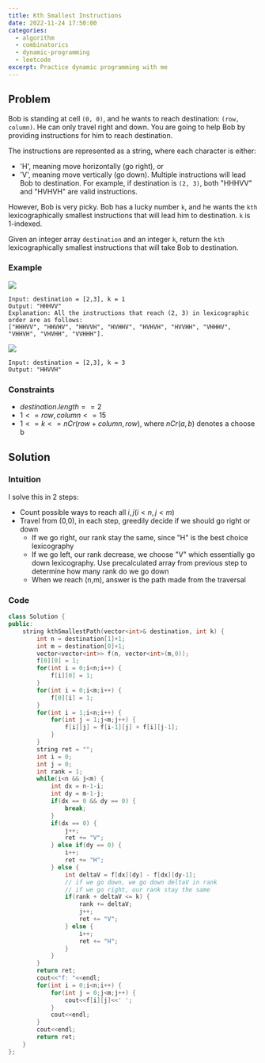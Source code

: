 ```yaml
---
title: Kth Smallest Instructions
date: 2022-11-24 17:50:00
categories:
  - algorithm
  - combinatorics
  - dynamic-programming
  - leetcode
excerpt: Practice dynamic programming with me
---
```


## Problem

Bob is standing at cell `(0, 0)`, and he wants to reach destination: `(row, column)`. He can only travel right and down. You are going to help Bob by providing instructions for him to reach destination.

The instructions are represented as a string, where each character is either:

- 'H', meaning move horizontally (go right), or
- 'V', meaning move vertically (go down).
  Multiple instructions will lead Bob to destination. For example, if destination is `(2, 3)`, both "HHHVV" and "HVHVH" are valid instructions.

However, Bob is very picky. Bob has a lucky number `k`, and he wants the `kth` lexicographically smallest instructions that will lead him to destination. `k` is 1-indexed.

Given an integer array `destination` and an integer `k`, return the `kth` lexicographically smallest instructions that will take Bob to destination.

### Example

![](https://assets.leetcode.com/uploads/2020/10/12/ex1.png)

```
Input: destination = [2,3], k = 1
Output: "HHHVV"
Explanation: All the instructions that reach (2, 3) in lexicographic order are as follows:
["HHHVV", "HHVHV", "HHVVH", "HVHHV", "HVHVH", "HVVHH", "VHHHV", "VHHVH", "VHVHH", "VVHHH"].
```

![](https://assets.leetcode.com/uploads/2020/10/12/ex3.png)

```
Input: destination = [2,3], k = 3
Output: "HHVVH"
```

### Constraints

- $destination.length == 2$
- $1 <= row, column <= 15$
- $1 <= k <= nCr(row + column, row)$, where $nCr(a, b)$ denotes a choose b

## Solution

### Intuition

I solve this in 2 steps:

- Count possible ways to reach all $i,j (i<n, j<m)$
- Travel from (0,0), in each step, greedily decide if we should go right or down
  - If we go right, our rank stay the same, since "H" is the best choice lexicography
  - If we go left, our rank decrease, we choose "V" which essentially go down lexicography. Use precalculated array from previous step to determine how many rank do we go down
  - When we reach (n,m), answer is the path made from the traversal

### Code

```cpp
class Solution {
public:
    string kthSmallestPath(vector<int>& destination, int k) {
        int n = destination[1]+1;
        int m = destination[0]+1;
        vector<vector<int>> f(n, vector<int>(m,0));
        f[0][0] = 1;
        for(int i = 0;i<n;i++) {
            f[i][0] = 1;
        }
        for(int i = 0;i<m;i++) {
            f[0][i] = 1;
        }
        for(int i = 1;i<n;i++) {
            for(int j = 1;j<m;j++) {
                f[i][j] = f[i-1][j] + f[i][j-1];
            }
        }
        string ret = "";
        int i = 0;
        int j = 0;
        int rank = 1;
        while(i<n && j<m) {
            int dx = n-1-i;
            int dy = m-1-j;
            if(dx == 0 && dy == 0) {
                break;
            }
            if(dx == 0) {
                j++;
                ret += "V";
            } else if(dy == 0) {
                i++;
                ret += "H";
            } else {
                int deltaV = f[dx][dy] - f[dx][dy-1];
                // if we go down, we go down deltaV in rank
                // if we go right, our rank stay the same
                if(rank + deltaV <= k) {
                    rank += deltaV;
                    j++;
                    ret += "V";
                } else {
                    i++;
                    ret += "H";
                }
            }
        }
        return ret;
        cout<<"f: "<<endl;
        for(int i = 0;i<n;i++) {
            for(int j = 0;j<m;j++) {
                cout<<f[i][j]<<' ';
            }
            cout<<endl;
        }
        cout<<endl;
        return ret;
    }
};
```
